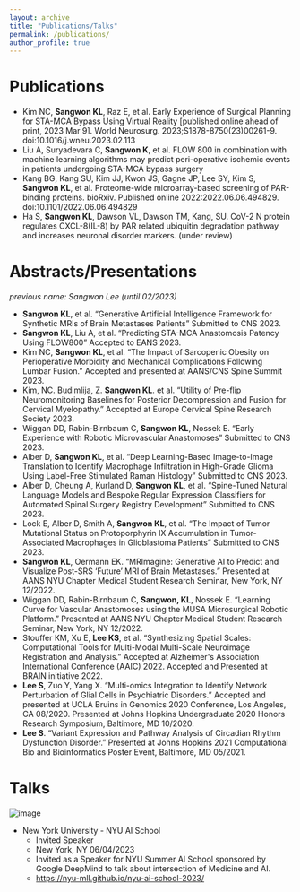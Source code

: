 ```yaml
---
layout: archive
title: "Publications/Talks"
permalink: /publications/
author_profile: true
---
```


Publications
======
- Kim NC, **Sangwon KL**, Raz E, et al. Early Experience of Surgical Planning for STA-MCA Bypass Using Virtual Reality [published online ahead of print, 2023 Mar 9]. World Neurosurg. 2023;S1878-8750(23)00261-9. doi:10.1016/j.wneu.2023.02.113 
- Liu A, Suryadevara C, **Sangwon K**, et al. FLOW 800 in combination with machine learning algorithms may predict peri-operative ischemic events in patients undergoing STA-MCA bypass surgery 
- Kang BG, Kang SU, Kim JJ, Kwon JS, Gagne JP, Lee SY, Kim S, **Sangwon KL**, et al. Proteome-wide microarray-based screening of PAR-binding proteins. bioRxiv. Published online 2022:2022.06.06.494829. doi:10.1101/2022.06.06.494829 
- Ha S, **Sangwon KL**, Dawson VL, Dawson TM, Kang, SU. CoV-2 N protein regulates CXCL-8(IL-8) by PAR related ubiquitin degradation pathway and increases neuronal disorder markers. (under review) 

Abstracts/Presentations
======
*previous name: Sangwon Lee (until 02/2023)*
- **Sangwon KL**, et al. “Generative Artificial Intelligence Framework for Synthetic MRIs of Brain Metastases Patients” Submitted to CNS 2023.
- **Sangwon KL**, Liu A, et al. “Predicting STA-MCA Anastomosis Patency Using FLOW800” Accepted to EANS 2023. 
- Kim NC, **Sangwon KL**, et al. “The Impact of Sarcopenic Obesity on Perioperative Morbidity and Mechanical Complications Following Lumbar Fusion.” Accepted and presented at AANS/CNS Spine Summit 2023. 
- Kim, NC. Budimlija, Z. **Sangwon KL**. et al. “Utility of Pre-flip Neuromonitoring Baselines for Posterior Decompression and Fusion for Cervical Myelopathy.” Accepted at Europe Cervical Spine Research Society 2023.  
- Wiggan DD, Rabin-Birnbaum C, **Sangwon KL**, Nossek E. “Early Experience with Robotic Microvascular Anastomoses” Submitted to CNS 2023.
- Alber D, **Sangwon KL**, et al. “Deep Learning-Based Image-to-Image Translation to Identify Macrophage Infiltration in High-Grade Glioma Using Label-Free Stimulated Raman Histology” Submitted to CNS 2023.
- Alber D, Cheung A, Kurland D, **Sangwon KL**, et al. “Spine-Tuned Natural Language Models and Bespoke Regular Expression Classifiers for Automated Spinal Surgery Registry Development” Submitted to CNS 2023.
- Lock E, Alber D, Smith A, **Sangwon KL**, et al. “The Impact of Tumor Mutational Status on Protoporphyrin IX Accumulation in Tumor-Associated Macrophages in Glioblastoma Patients” Submitted to CNS 2023.
- **Sangwon KL**, Oermann EK. “MRImagine: Generative AI to Predict and Visualize Post-SRS ‘Future’ MRI of Brain Metastases.” Presented at AANS NYU Chapter Medical Student Research Seminar, New York, NY 12/2022.   
- Wiggan DD, Rabin-Birnbaum C, **Sangwon, KL**, Nossek E. “Learning Curve for Vascular Anastomoses using the MUSA Microsurgical Robotic Platform.” Presented at AANS NYU Chapter Medical Student Research Seminar, New York, NY 12/2022.   
- Stouffer KM, Xu E, **Lee KS**, et al. “Synthesizing Spatial Scales: Computational Tools for Multi-Modal Multi-Scale Neuroimage Registration and Analysis.” Accepted at Alzheimer's Association International Conference (AAIC) 2022. Accepted and Presented at BRAIN initiative 2022.   
- **Lee S**, Zuo Y, Yang X. “Multi-omics Integration to Identify Network Perturbation of Glial Cells in Psychiatric Disorders.” Accepted and presented at UCLA Bruins in Genomics 2020 Conference, Los Angeles, CA 08/2020. Presented at Johns Hopkins Undergraduate 2020 Honors Research Symposium, Baltimore, MD 10/2020.  
- **Lee S**. “Variant Expression and Pathway Analysis of Circadian Rhythm Dysfunction Disorder.” Presented at Johns Hopkins 2021 Computational Bio and Bioinformatics Poster Event, Baltimore, MD 05/2021.   
  
Talks
======
![image](/images/FullSizeRender.GIF)
- New York University - NYU AI School
  - Invited Speaker	
  - New York, NY 06/04/2023
  - Invited as a Speaker for NYU Summer AI School sponsored by Google DeepMind to talk about intersection of Medicine and AI.
  - https://nyu-mll.github.io/nyu-ai-school-2023/


